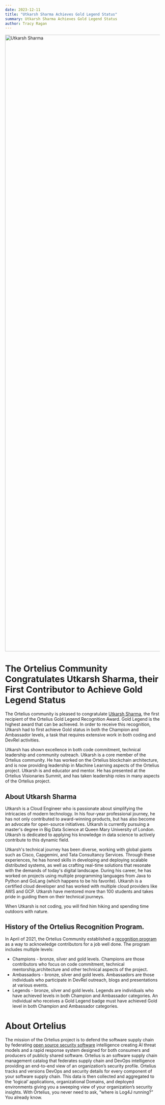 ```yaml
---
date: 2023-12-11
title: "Utkarsh Sharma Achieves Gold Legend Status"
summary: Utkarsh Sharma Achieves Gold Legend Status
author: Tracy Ragan
---
```


<div class="col-center">
<img src="/images/Utkarsh-GoldBadge.png" alt="Utkarsh Sharma" height="2000px" width="1000px" />
</div>
<p></p>

# The Ortelius Community Congratulates Utkarsh Sharma, their First Contributor to Achieve Gold Legend Status

The Ortelius community is pleased to congratulate [Utkarsh Sharma](https://www.linkedin.com/in/codewithutkarsh/), the first recipient of the Ortelius Gold Legend Recognition Award. Gold Legend is the highest award that can be achieved. In order to receive this recognition, Utkarsh had to first achieve Gold status in both the Champion and Ambassador levels, a task that requires extensive work in both coding and DevRel activities.

Utkarsh has shown excellence in both code commitment, technical leadership and community outreach. Utkarsh is a core member of the Ortelius community. He has worked on the Ortelius blockchain architecture, and is now providing leadership in Machine Learning aspects of the Ortelius project. Utkarsh is and educator and mentor. He has presented at the Ortelius Visionaries Summit, and has taken leadership roles in many aspects of the Ortelius project. 

## About Utkarsh Sharma

Utkarsh is a Cloud Engineer who is passionate about simplifying the intricacies of modern technology. In his four-year professional journey, he has not only contributed to award-winning products, but has also become an advocate for open-source initiatives. Utkarsh is currently pursuing a master's degree in Big Data Science at Queen Mary University of London. Utkarsh is dedicated to applying his knowledge in data science to actively contribute to this dynamic field.

Utkarsh's technical journey has been diverse, working with global giants such as Cisco, Capgemini, and Tata Consultancy Services. Through these experiences, he has honed skills in developing and deploying scalable distributed systems, as well as crafting real-time solutions that resonate with the demands of today's digital landscape. During his career, he has worked on projects using multiple programming languages from Java to Python and GoLang (which happens to be his favorite). Utkarsh is a certified cloud developer and has worked with multiple cloud providers like AWS and GCP. Utkarsh have mentored more than 100 students and takes pride in guiding them on their technical journeys. 

When Utkarsh is not coding, you will find him hiking and spending time outdoors with nature.

## History of the Ortelius Recognition Program. 

In April of 2021, the Ortelius Community established a [recognition program](https://ortelius.io/blog/2021/04/19/ortelius-community-recognition-program/) as a way to acknowledge contributors for a job well done. The program includes multiple levels:
- Champions - bronze, silver and gold levels. Champions are those contributors who focus on code commitment, technical mentorship,architecture and other technical aspects of the project.
- Ambassadors - bronze, silver and gold levels. Ambassadors are those individuals who participate in DevRel outreach, blogs and presentations at various events. 
- Legends - bronze, silver and gold levels. Legends are individuals who have achieved levels in both Champion and Ambassador categories. An individual who receives a Gold Legend badge must have achieved Gold level in both Champion and Ambassador categories. 

# About Ortelius
The mission of the Ortelius project is to defend the software supply chain by federating [open source security software](https://www.deployhub.com/open-source-software-security/) intelligence creating AI threat models and a rapid response system designed for both consumers and producers of publicly shared software. Ortelius is an software supply chain management catalog that federates supply chain and DevOps intelligence providing an end-to-end view of an organization’s security profile. Ortelius tracks and versions DevOps and security details for every component of your software supply chain. This data is then collected and aggregated to the ’logical’ applications, organizational Domains, and deployed environments giving you a sweeping view of your organization’s security insights. With Ortelius, you never need to ask, “where is Log4J running?” You already know. 
